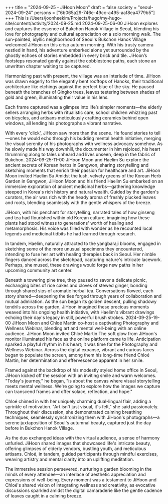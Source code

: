 +++
title = "2024-09-25 - JiHoon Moon"
draft = false
society = "seoul-2024-09-24"
persons = ["6b065a29-746e-49cc-a495-aaf8ea4779b5"]
+++
This is /Users/joonheekim/Projects/hugo/my-hugo-site/content/activity/2024-09-25.md
2024-09-25-06-00
JiHoon explores and captures the essence of Bukchon Hanok Village in Seoul, blending his love for photography and cultural appreciation on a solo morning walk.
The sun-painted, idyllic neighborhood of Seoul's Bukchon Hanok Village welcomed JiHoon on this crisp autumn morning. With his trusty camera nestled in hand, his adventure embarked alone yet surrounded by the ghostly echoes of stories embedded in every brick and tile. JiHoon’s footsteps resonated gently against the cobblestone paths, each stone an unwritten chapter waiting to be captured.

Harmonizing past with present, the village was an interlude of time. JiHoon was drawn eagerly to the elegantly bent rooftops of Hanoks, their traditional architecture like etchings against the perfect blue of the sky. He paused beneath the branches of Gingko trees, leaves teetering between shades of gold and green, illuminating their value in his lens. 

Each frame captured was a glimpse into life’s simpler moments—the elderly sellers arranging herbs with ritualistic care, school children whizzing past on bicycles, and artisans meticulously crafting ceramics behind open windows, all lending his photographs a vibrant narrative.

With every 'click', JiHoon saw more than the scene. He found stories to tell—ones he would echo through his budding mental health initiative, merging the visual serenity of his photographs with wellness advocacy somehow. As he slowly made his way downhill, the documenter in him rejoiced, his heart thrumming along to tales unheard and lives unseen, deep in the fabric of Bukchon.
2024-09-25-11-00
JiHoon Moon and Haelim Su explore the ancient secrets of Korean herbs in Gangwon, sharing storytelling and sketching moments that enrich their passion for healthcare and art.
JiHoon Moon invited Haelim Su
Amidst the lush, velvety greens of the Korean Herb Garden in Gangwon, JiHoon Moon and his friend Haelim Su embarked on an immersive exploration of ancient medicinal herbs—gathering knowledge steeped in Korea's rich history and natural wealth. Guided by the garden's curators, the air was rich with the heady aroma of freshly plucked leaves and roots, blending seamlessly with the gentle whispers of the breeze.

JiHoon, with his penchant for storytelling, narrated tales of how ginseng and tea had flourished within old Korean culture, imagining how these plants had stood witness to generations' worth of healing and metamorphosis. His voice was filled with wonder as he recounted local legends and medicinal tidbits he had learned through research.

In tandem, Haelim, naturally attracted to the yangbaraji blooms, engaged in sketching some of the more unusual specimens they encountered, intending to fuse her art with healing therapies back in Seoul. Her nimble fingers danced across the sketchpad, capturing nature's intricate lacework. Perhaps, she mused, these drawings would forge new paths in her upcoming community art center.

Beneath a towering pine tree, they paused to savor a delicate picnic, exchanging bites of rice cakes and cloves of stewed ginger, bonding through shared sips of aromatic herbal tea. Conversations flowed, each story shared—deepening the ties forged through years of collaboration and mutual admiration. As the sun began its golden descent, pulling shadowy tendrils across the garden, JiHoon imagined these precious moments weaved into his ongoing health initiative, with Haelim's vibrant drawings echoing their day's legacy in still, powerful brush strokes.
2024-09-25-19-00
JiHoon Moon and Chloé Martin co-host a captivating Photography and Wellness Webinar, blending art and mental well-being with an online audience.
JiHoon Moon invited Chloé Martin
The soft glow from JiHoon's monitor illuminated his face as the online platform came to life. Anticipation sparked a playful rhythm in his heart; it was time for the Photography and Wellness Webinar. Across the digital expanse, vibrant and curious faces began to populate the screen, among them his long-time friend Chloé Martin, her determination and effervescence apparent in her smile.

Framed against the backdrop of his modestly styled home office in Seoul, JiHoon kicked off the session with an inviting smile and warm welcomes. "Today's journey," he began, "is about the canvas where visual storytelling meets mental wellness. We're going to explore how the images we capture can transcend frames and offer solace, reflection, and hope."

Chloé chimed in with her uniquely charming dual-lingual flair, adding a sprinkle of motivation. "Art isn't just visual, it's felt," she said passionately. Throughout their discussion, she demonstrated calming breathing techniques, seamlessly synchronizing them with JiHoon's photographs—a serene juxtaposition of Seoul's autumnal beauty, captured just the day before in Bukchon Hanok Village.

As the duo exchanged ideas with the virtual audience, a sense of harmony unfurled. JiHoon shared images that showcased life's intricate beauty, offering glimpses of elderly vendors, bustling youth, and meticulous artisans. Chloé, in tandem, guided participants through mindful exercises, weaving artistry and mental clarity into an uplifting meditation.

The immersive session persevered, nurturing a garden blooming in the minds of every attendee—an interlace of aesthetic appreciation and expressions of well-being. Every moment was a testament to JiHoon and Chloé's shared vision of integrating wellness and creativity, as evocative discussions sparkled amidst the digital camaraderie like the gentle cadence of leaves caught in a calming breeze.
